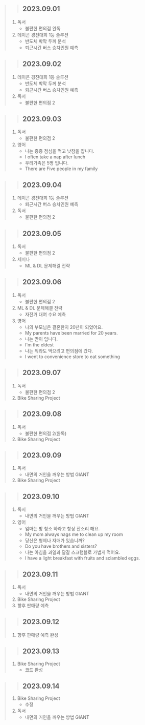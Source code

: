 > > ## 2023.09.01
> 1. 독서
>    - 불편한 편의점 완독
> 2. 데이콘 경진대회 1등 솔루션
>    - 반도체 박막 두께 분석
>    - 퇴근시간 버스 승차인원 예측

> > ## 2023.09.02
> 1. 데이콘 경진대회 1등 솔루션
>    - 반도체 박막 두께 분석
>    - 퇴근시간 버스 승차인원 예측
> 2. 독서
>    - 불편한 편의점 2

> > ## 2023.09.03
> 1. 독서
>    - 불편한 편의점 2
> 2. 영어
>    - 나는 종종 점심을 먹고 낮잠을 잡니다.
>    - I often take a nap after lunch
>    - 우리가족은 5명 입니다.
>    - There are Five people in my family

> > ## 2023.09.04
> 1. 데이콘 경진대회 1등 솔루션
>    - 퇴근시간 버스 승차인원 예측
> 2. 독서
>    - 불편한 편의점 2

> > ## 2023.09.05
> 1. 독서
>    - 불편한 편의점 2
> 2. 세미나
>    - ML & DL 문제해결 전략

> > ## 2023.09.06
> 1. 독서
>    - 불편한 편의점 2
> 2. ML & DL 문제해결 전략
>    - 자전거 대여 수요 예측
> 3. 영어
>    - 나의 부모님은 결혼한지 20년이 되었어요.
>    - My parents have been married for 20 years.
>    - 나는 맏이 입니다.
>    - I'm the eldest
>    - 나는 뭐라도 먹으려고 편의점에 갔다.
>    - I went to convenience store to eat something

> > ## 2023.09.07
> 1. 독서
>    - 불편한 편의점 2
> 2. Bike Sharing Project

> > ## 2023.09.08
> 1. 독서
>    - 불편한 편의점 2(완독)
> 2. Bike Sharing Project

> > ## 2023.09.09
> 1. 독서
>    - 내면의 거인을 깨우는 방법 GIANT
> 2. Bike Sharing Project

> > ## 2023.09.10
> 1. 독서
>    - 내면의 거인을 깨우는 방법 GIANT
> 2. 영어
>    - 엄마는 방 청소 하라고 항상 잔소리 해요.
>    - My mom always nags me to clean up my room
>    - 당신은 형제나 자매가 있습니까?
>    - Do you have brothers and sisters?
>    - 나는 아침을 과일과 달걀 스크램블로 가볍게 먹어요.
>    - I have a light breakfast with fruits and sclambled eggs.

> > ## 2023.09.11
> 1. 독서
>    - 내면의 거인을 깨우는 방법 GIANT
> 2. Bike Sharing Project
> 3. 향후 판매량 예측

> > ## 2023.09.12
> 1. 향후 판매량 예측 완성

> > ## 2023.09.13
> 1. Bike Sharing Project
>    - 코드 완성

> > ## 2023.09.14
> 1. Bike Sharing Project
>    - 수정
> 2. 독서
>    - 내면의 거인을 깨우는 방법 GIANT
